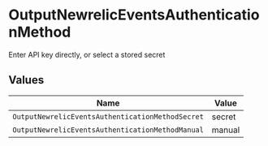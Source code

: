 # OutputNewrelicEventsAuthenticationMethod

Enter API key directly, or select a stored secret


## Values

| Name                                             | Value                                            |
| ------------------------------------------------ | ------------------------------------------------ |
| `OutputNewrelicEventsAuthenticationMethodSecret` | secret                                           |
| `OutputNewrelicEventsAuthenticationMethodManual` | manual                                           |